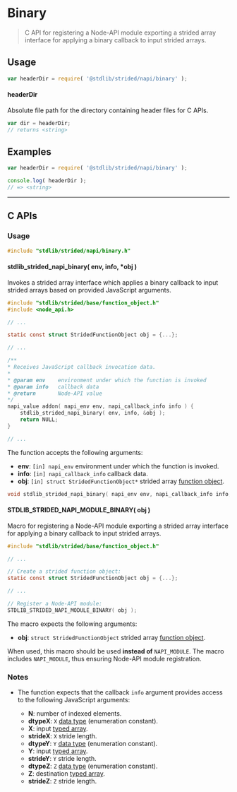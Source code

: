 <!--

@license Apache-2.0

Copyright (c) 2021 The Stdlib Authors.

Licensed under the Apache License, Version 2.0 (the "License");
you may not use this file except in compliance with the License.
You may obtain a copy of the License at

   http://www.apache.org/licenses/LICENSE-2.0

Unless required by applicable law or agreed to in writing, software
distributed under the License is distributed on an "AS IS" BASIS,
WITHOUT WARRANTIES OR CONDITIONS OF ANY KIND, either express or implied.
See the License for the specific language governing permissions and
limitations under the License.

-->

# Binary

> C API for registering a Node-API module exporting a strided array interface for applying a binary callback to input strided arrays.

<!-- Section to include introductory text. Make sure to keep an empty line after the intro `section` element and another before the `/section` close. -->

<section class="intro">

</section>

<!-- /.intro -->

<!-- Package usage documentation. -->

<section class="usage">

## Usage

```javascript
var headerDir = require( '@stdlib/strided/napi/binary' );
```

#### headerDir

Absolute file path for the directory containing header files for C APIs.

```javascript
var dir = headerDir;
// returns <string>
```

</section>

<!-- /.usage -->

<!-- Package usage notes. Make sure to keep an empty line after the `section` element and another before the `/section` close. -->

<section class="notes">

</section>

<!-- /.notes -->

<!-- Package usage examples. -->

<section class="examples">

## Examples

```javascript
var headerDir = require( '@stdlib/strided/napi/binary' );

console.log( headerDir );
// => <string>
```

</section>

<!-- /.examples -->

<!-- C interface documentation. -->

* * *

<section class="c">

## C APIs

<!-- Section to include introductory text. Make sure to keep an empty line after the intro `section` element and another before the `/section` close. -->

<section class="intro">

</section>

<!-- /.intro -->

<!-- C usage documentation. -->

<section class="usage">

### Usage

```c
#include "stdlib/strided/napi/binary.h"
```

#### stdlib_strided_napi_binary( env, info, \*obj )

Invokes a strided array interface which applies a binary callback to input strided arrays based on provided JavaScript arguments.

```c
#include "stdlib/strided/base/function_object.h"
#include <node_api.h>

// ...

static const struct StridedFunctionObject obj = {...};

// ...

/**
* Receives JavaScript callback invocation data.
*
* @param env    environment under which the function is invoked
* @param info   callback data
* @return       Node-API value
*/
napi_value addon( napi_env env, napi_callback_info info ) {
    stdlib_strided_napi_binary( env, info, &obj );
    return NULL;
}

// ...
```

The function accepts the following arguments:

-   **env**: `[in] napi_env` environment under which the function is invoked.
-   **info**: `[in] napi_callback_info` callback data.
-   **obj**: `[in] struct StridedFunctionObject*` strided array [function object][@stdlib/strided/base/function-object].

```c
void stdlib_strided_napi_binary( napi_env env, napi_callback_info info, const struct StridedFunctionObject *obj );
```

#### STDLIB_STRIDED_NAPI_MODULE_BINARY( obj )

Macro for registering a Node-API module exporting a strided array interface for applying a binary callback to input strided arrays.

```c
#include "stdlib/strided/base/function_object.h"

// ...

// Create a strided function object:
static const struct StridedFunctionObject obj = {...};

// ...

// Register a Node-API module:
STDLIB_STRIDED_NAPI_MODULE_BINARY( obj );
```

The macro expects the following arguments:

-   **obj**: `struct StridedFunctionObject` strided array [function object][@stdlib/strided/base/function-object].

When used, this macro should be used **instead of** `NAPI_MODULE`. The macro includes `NAPI_MODULE`, thus ensuring Node-API module registration.

</section>

<!-- /.usage -->

<!-- C API usage notes. Make sure to keep an empty line after the `section` element and another before the `/section` close. -->

<section class="notes">

### Notes

-   The function expects that the callback `info` argument provides access to the following JavaScript arguments:

    -   **N**: number of indexed elements.
    -   **dtypeX**: `X` [data type][@stdlib/strided/dtypes] (enumeration constant).
    -   **X**: input [typed array][mdn-typed-array].
    -   **strideX**: `X` stride length.
    -   **dtypeY**: `Y`  [data type][@stdlib/strided/dtypes] (enumeration constant).
    -   **Y**: input [typed array][mdn-typed-array].
    -   **strideY**: `Y` stride length.
    -   **dtypeZ**: `Z`  [data type][@stdlib/strided/dtypes] (enumeration constant).
    -   **Z**: destination [typed array][mdn-typed-array].
    -   **strideZ**: `Z` stride length.

</section>

<!-- /.notes -->

<!-- C API usage examples. -->

<section class="examples">

</section>

<!-- /.examples -->

</section>

<!-- /.c -->

<!-- Section to include cited references. If references are included, add a horizontal rule *before* the section. Make sure to keep an empty line after the `section` element and another before the `/section` close. -->

<section class="references">

</section>

<!-- /.references -->

<!-- Section for related `stdlib` packages. Do not manually edit this section, as it is automatically populated. -->

<section class="related">

</section>

<!-- /.related -->

<!-- Section for all links. Make sure to keep an empty line after the `section` element and another before the `/section` close. -->

<section class="links">

[mdn-typed-array]: https://developer.mozilla.org/en-US/docs/Web/JavaScript/Reference/Global_Objects/TypedArray

[@stdlib/strided/base/function-object]: https://github.com/stdlib-js/stdlib/tree/develop/lib/node_modules/%40stdlib/strided/base/function-object

[@stdlib/strided/dtypes]: https://github.com/stdlib-js/stdlib/tree/develop/lib/node_modules/%40stdlib/strided/dtypes

</section>

<!-- /.links -->

